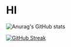 # HI

![Anurag's GitHub stats](https://github-readme-stats.vercel.app/api?username=rcarmen-btc&theme=dark&show_icons=true)

[![GitHub Streak](http://github-readme-streak-stats.herokuapp.com?user=rcarmen-btc&theme=cobalt&date_format=M%20j%5B%2C%20Y%5D)](https://git.io/streak-stats)
